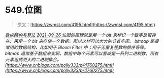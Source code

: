<!--yml
category: 未分类
date: 0001-01-01 00:00:00
--->

# 549.位图

> 原文：[https://zwmst.com/4195.html](https://zwmst.com/4195.html)

   [ *数据结构与算法* ](https://zwmst.com/%e6%95%b0%e6%8d%ae%e7%bb%93%e6%9e%84%e4%b8%8e%e7%ae%97%e6%b3%95)*[ <time datetime="2021-09-27T01:26:07+08:00"> 2021-09-26 </time> ](https://zwmst.com/4195.html)  位图的原理就是用一个 bit 来标识一个数字是否存在，采用一个 bit 来存储一个数据，所以这样可以大大的节省空间。 bitmap 是很常用的数据结构，比如用于 Bloom Filter 中；用于无重复整数的排序等等。bitmap 通常基于数组来实现，数组中每个元素可以看成是一系列二进制数，所有元素组成更大的二进制集合。
[https://www.cnblogs.com/polly333/p/4760275.html](https://www.cnblogs.com/polly333/p/4760275.html)*